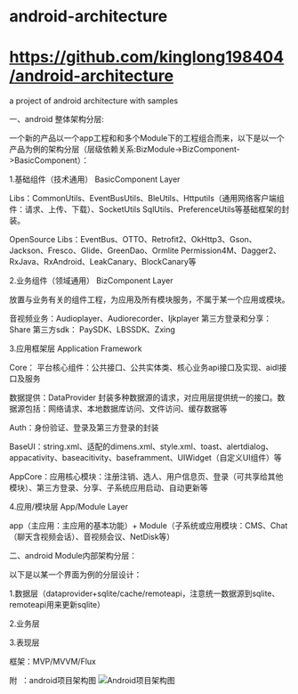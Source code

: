 # android-architecture
# https://github.com/kinglong198404/android-architecture
a project of android architecture with samples

一、android 整体架构分层: 

一个新的产品以一个app工程和和多个Module下的工程组合而来，以下是以一个产品为例的架构分层（层级依赖关系:BizModule->BizComponent->BasicComponent）：

    
1.基础组件（技术通用） BasicComponent Layer 

 Libs：CommonUtils、EventBusUtils、BleUtils、Httputils（通用网络客户端组件：请求、上传、下载）、SocketUtils
       SqlUtils、PreferenceUtils等基础框架的封装。
  
 OpenSource Libs：EventBus、OTTO、Retrofit2、OkHttp3、Gson、Jackson、Fresco、Glide、GreenDao、Ormlite
       Permission4M、Dagger2、RxJava、RxAndroid、LeakCanary、BlockCanary等
       
2.业务组件（领域通用） BizComponent Layer

  放置与业务有关的组件工程，为应用及所有模块服务，不属于某一个应用或模块。
  
  音视频业务：Audioplayer、Audiorecorder、Ijkplayer
  第三方登录和分享：Share 
  第三方sdk： PaySDK、LBSSDK、Zxing
  
3.应用框架层 Application Framework

 Core： 平台核心组件：公共接口、公共实体类、核心业务api接口及实现、aidl接口及服务
 
 数据提供：DataProvider 封装多种数据源的请求，对应用层提供统一的接口。数据源包括：网络请求、本地数据库访问、文件访问、缓存数据等
 
 Auth：身份验证、登录及第三方登录的封装

 BaseUI：string.xml、适配的dimens.xml、style.xml、toast、alertdialog、appacativity、baseacitivity、baseframment、UIWidget（自定义UI组件）等

 AppCore：应用核心模块：注册注销、选人、用户信息页、登录（可共享给其他模块）、第三方登录、分享、子系统应用启动、自动更新等
 

4.应用/模块层  App/Module Layer

app（主应用：主应用的基本功能）+ Module（子系统或应用模块：CMS、Chat（聊天含视频会话）、音视频会议、NetDisk等）

二、android Module内部架构分层：

以下是以某一个界面为例的分层设计：

1.数据层（dataprovider+sqlite/cache/remoteapi，注意统一数据源到sqlite、remoteapi用来更新sqlite）

2.业务层 

3.表现层

框架：MVP/MVVM/Flux
  

附  ：android项目架构图
![Android项目架构图](https://github.com/kinglong198404/android-architecture/blob/master/android-architecture.png)
